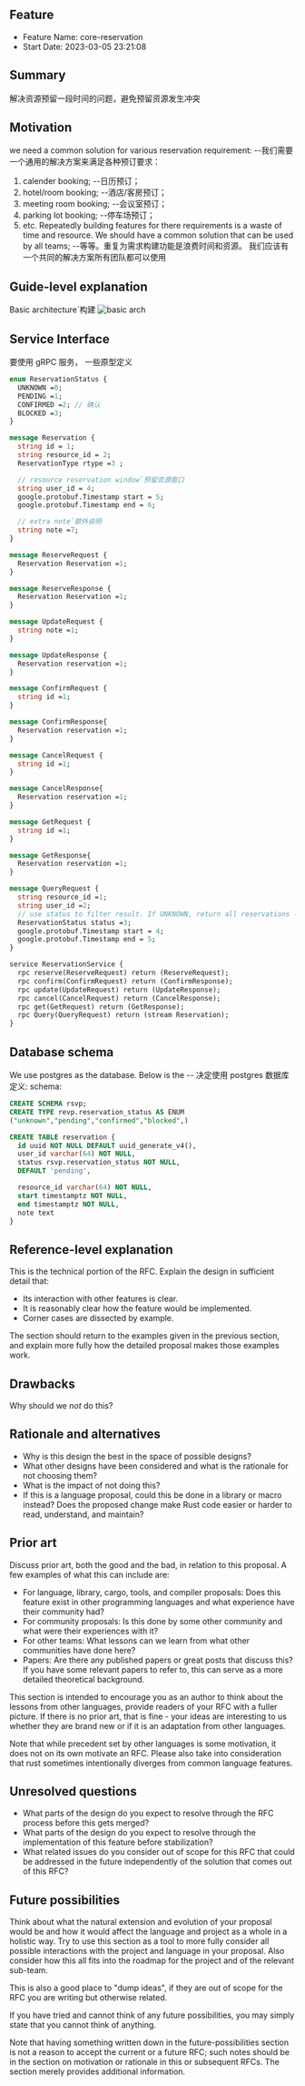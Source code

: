 ## Feature

- Feature Name: core-reservation
- Start Date: 2023-03-05 23:21:08

## Summary

解决资源预留一段时间的问题，避免预留资源发生冲突

## Motivation

we need a common solution for various reservation requirement: --我们需要一个通用的解决方案来满足各种预订要求：

1. calender booking; --日历预订；
2. hotel/room booking; --酒店/客房预订；
3. meeting room booking; --会议室预订；
4. parking lot booking; --停车场预订；
5. etc. Repeatedly building features for there requirements is a waste of time and resource. We should have a common solution that can be used by all teams; --等等。重复为需求构建功能是浪费时间和资源。 我们应该有一个共同的解决方案所有团队都可以使用

## Guide-level explanation

Basic architecture`构建
![basic arch](images/arch1.png)

## Service Interface

要使用 gRPC 服务， 一些原型定义

```proto
enum ReservationStatus {
  UNKNOWN =0;
  PENDING =1;
  CONFIRMED =2; // 确认
  BLOCKED =3;
}

message Reservation {
  string id = 1;
  string resource_id = 2;
  ReservationType rtype =3 ;

  // resource reservation window`预留资源窗口
  string user_id = 4;
  google.protobuf.Timestamp start = 5;
  google.protobuf.Timestamp end = 6;

  // extra note`额外说明
  string note =7;
}

message ReserveRequest {
  Reservation Reservation =1;
}

message ReserveResponse {
  Reservation Reservation =1;
}

message UpdateRequest {
  string note =1;
}

message UpdateResponse {
  Reservation reservation =1;
}

message ConfirmRequest {
  string id =1;
}

message ConfirmResponse{
  Reservation reservation =1;
}

message CancelRequest {
  string id =1;
}

message CancelResponse{
  Reservation reservation =1;
}

message GetRequest {
  string id =1;
}

message GetResponse{
  Reservation reservation =1;
}

message QueryRequest {
  string resource_id =1;
  string user_id =2;
  // use status to filter result. If UNKNOWN, return all reservations --如果用户状态未知，返回他的所有预定
  ReservationStatus status =3;
  google.protobuf.Timestamp start = 4;
  google.protobuf.Timestamp end = 5;
}

service ReservationService {
  rpc reserve(ReserveRequest) return (ReserveRequest);
  rpc confirm(ConfirmRequest) return (ConfirmResponse);
  rpc update(UpdateRequest) return (UpdateResponse);
  rpc cancel(CancelRequest) return (CancelResponse);
  rpc get(GetRequest) return (GetResponse);
  rpc Query(QueryRequest) return (stream Reservation);
}
```

## Database schema

We use postgres as the database. Below is the -- 决定使用 postgres 数据库
定义:
schema:

```sql
CREATE SCHEMA rsvp;
CREATE TYPE revp.reservation_status AS ENUM
("unknown","pending","confirmed","blocked",)

CREATE TABLE reservation {
  id uuid NOT NULL DEFAULT uuid_generate_v4(),
  user_id varchar(64) NOT NULL,
  status rsvp.reservation_status NOT NULL,
  DEFAULT 'pending',

  resource_id varchar(64) NOT NULL,
  start timestamptz NOT NULL,
  end timestamptz NOT NULL,
  note text
}
```

## Reference-level explanation

This is the technical portion of the RFC. Explain the design in sufficient detail that:

- Its interaction with other features is clear.
- It is reasonably clear how the feature would be implemented.
- Corner cases are dissected by example.

The section should return to the examples given in the previous section, and explain more fully how the detailed proposal makes those examples work.

## Drawbacks

Why should we _not_ do this?

## Rationale and alternatives

- Why is this design the best in the space of possible designs?
- What other designs have been considered and what is the rationale for not choosing them?
- What is the impact of not doing this?
- If this is a language proposal, could this be done in a library or macro instead? Does the proposed change make Rust code easier or harder to read, understand, and maintain?

## Prior art

Discuss prior art, both the good and the bad, in relation to this proposal.
A few examples of what this can include are:

- For language, library, cargo, tools, and compiler proposals: Does this feature exist in other programming languages and what experience have their community had?
- For community proposals: Is this done by some other community and what were their experiences with it?
- For other teams: What lessons can we learn from what other communities have done here?
- Papers: Are there any published papers or great posts that discuss this? If you have some relevant papers to refer to, this can serve as a more detailed theoretical background.

This section is intended to encourage you as an author to think about the lessons from other languages, provide readers of your RFC with a fuller picture.
If there is no prior art, that is fine - your ideas are interesting to us whether they are brand new or if it is an adaptation from other languages.

Note that while precedent set by other languages is some motivation, it does not on its own motivate an RFC.
Please also take into consideration that rust sometimes intentionally diverges from common language features.

## Unresolved questions

- What parts of the design do you expect to resolve through the RFC process before this gets merged?
- What parts of the design do you expect to resolve through the implementation of this feature before stabilization?
- What related issues do you consider out of scope for this RFC that could be addressed in the future independently of the solution that comes out of this RFC?

## Future possibilities

Think about what the natural extension and evolution of your proposal would
be and how it would affect the language and project as a whole in a holistic
way. Try to use this section as a tool to more fully consider all possible
interactions with the project and language in your proposal.
Also consider how this all fits into the roadmap for the project
and of the relevant sub-team.

This is also a good place to "dump ideas", if they are out of scope for the
RFC you are writing but otherwise related.

If you have tried and cannot think of any future possibilities,
you may simply state that you cannot think of anything.

Note that having something written down in the future-possibilities section
is not a reason to accept the current or a future RFC; such notes should be
in the section on motivation or rationale in this or subsequent RFCs.
The section merely provides additional information.
